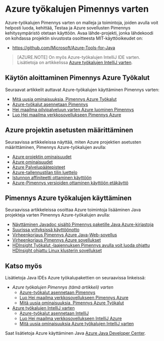 <properties
    pageTitle="Azure työkalujen varten Pimennys | Microsoft Azure"
    description="Lisätietoja Azure työkalujen Pimennys."
    services=""
    documentationCenter="java"
    authors="rmcmurray"
    manager="wpickett"
    editor=""/>

<tags
    ms.service="multiple"
    ms.workload="na"
    ms.tgt_pltfrm="multiple"
    ms.devlang="Java"
    ms.topic="article"
    ms.date="09/20/2016" 
    ms.author="robmcm;asirveda"/>

<!-- Legacy MSDN URL = https://msdn.microsoft.com/library/azure/hh694271.aspx -->

# <a name="azure-toolkit-for-eclipse"></a>Azure työkalujen Pimennys varten

Azure-työkalujen Pimennys varten on malleja ja toimintoja, joiden avulla voit helposti luoda, kehittää, Testaa ja Azure sovellusten Pimennys kehitysympäristö otetaan käyttöön. Avaa lähde-projekti, jonka lähdekoodi on kohdassa projektin sivustosta osoitteesta MIT-käyttöoikeudet on:

* <https://github.com/Microsoft/Azure-Tools-for-Java>

> [AZURE.NOTE] On myös Azure-työkalujen IntelliJ IDE varten. Lisätietoja on artikkelissa [Azure työkalujen IntelliJ varten].

## <a name="getting-started-with-the-azure-toolkit-for-eclipse"></a>Käytön aloittaminen Pimennys Azure Työkalut

Seuraavat artikkelit auttavat Azure-työkalujen käyttäminen Pimennys varten:

* [Mitä uusia ominaisuuksia, Pimennys Azure Työkalut]
* [Azure-työkalut asennetaan Pimennys]
* [Hei maailma pilvipalveluun varten Azure luominen Pimennys]
* [Luo Hei maailma verkkosovellukseen Pimennys Azure]

## <a name="configuring-azure-project-settings"></a>Azure projektin asetusten määrittäminen

Seuraavissa artikkeleissa näyttää, miten Azure projektien asetusten määrittäminen, Pimennys Azure-työkalujen avulla:

* [Azure projektin ominaisuudet]
* [Azure ominaisuudet]
* [Azure Palvelupäätepisteet]
* [Azure-tallennustilan tilin luettelo]
* [Istunnon affiniteetti ottaminen käyttöön]
* [Azure-Pimennys versioiden ottaminen käyttöön etäkäyttö]

## <a name="using-the-azure-toolkit-for-eclipse"></a>Pimennys Azure työkalujen käyttäminen

Seuraavissa artikkeleissa osoittaa Azure toimintoja lisääminen Java projekteja varten Pimennys Azure-työkalujen avulla:

* [Näyttäminen Javadoc sisältö Pimennys paketille Java Azure-kirjastoja]
* [Suurissa yrityksissä käyttöönotto]
* [Virheenkorjaus Pimennys Azure Java-Web-sovellus]
* [Virheenkorjaus Pimennys Azure sovellukset]
* [HDInsight Työkalut ‑laajennuksen Pimennys avulla voit luoda ohjattu HDInsight ohjattu Linux klusterin sovellukset][HDInsight Tools Plugin for Eclipse]

## <a name="see-also"></a>Katso myös

Lisätietoja Java IDEs Azure työkalupakettien on seuraavissa linkeissä:

- *Azure työkalujen Pimennys (tämä artikkeli) varten*
  - [Azure-työkalut asennetaan Pimennys]
  - [Luo Hei maailma verkkosovellukseen Pimennys Azure]
  - [Mitä uusia ominaisuuksia, Pimennys Azure Työkalut]
- [Azure työkalujen IntelliJ varten]
  - [Azure-työkalut asennetaan IntelliJ]
  - [Luo Hei maailma verkkosovellukseen IntelliJ Azure]
  - [Mitä uusia ominaisuuksia Azure työkalujen IntelliJ varten]

Saat lisätietoja Azure käyttäminen Java [Azure Java Developer Center].

<!-- URL List -->

[Azure Toolkit for Eclipse]: ./azure-toolkit-for-eclipse.md
[Azure työkalujen IntelliJ varten]: ./azure-toolkit-for-intellij.md
[Luo Hei maailma verkkosovellukseen Pimennys Azure]: ./app-service-web/app-service-web-eclipse-create-hello-world-web-app.md
[Luo Hei maailma verkkosovellukseen IntelliJ Azure]: ./app-service-web/app-service-web-intellij-create-hello-world-web-app.md
[Azure-työkalut asennetaan Pimennys]: ./azure-toolkit-for-eclipse-installation.md
[Azure-työkalut asennetaan IntelliJ]: ./azure-toolkit-for-intellij-installation.md
[Mitä uusia ominaisuuksia, Pimennys Azure Työkalut]: ./azure-toolkit-for-eclipse-whats-new.md
[Mitä uusia ominaisuuksia Azure työkalujen IntelliJ varten]: ./azure-toolkit-for-intellij-whats-new.md

[Azure Java Developer Center]: https://azure.microsoft.com/develop/java/

[Azure projektin ominaisuudet]: ./azure-toolkit-for-eclipse-azure-project-properties.md
[Azure ominaisuudet]: ./azure-toolkit-for-eclipse-azure-role-properties.md
[Azure Palvelupäätepisteet]: ./azure-toolkit-for-eclipse-azure-service-endpoints.md
[Azure-tallennustilan tilin luettelo]: ./azure-toolkit-for-eclipse-azure-storage-account-list.md
[Hei maailma pilvipalveluun varten Azure luominen Pimennys]: ./azure-toolkit-for-eclipse-creating-a-hello-world-application.md
[Virheenkorjaus Pimennys Azure sovellukset]: ./azure-toolkit-for-eclipse-debugging-azure-applications.md
[Virheenkorjaus Pimennys Azure Java-Web-sovellus]: ./app-service-web/app-service-web-debug-java-web-app-in-eclipse.md
[Suurissa yrityksissä käyttöönotto]: ./azure-toolkit-for-eclipse-deploying-large-deployments.md
[Näyttäminen Javadoc sisältö Pimennys paketille Java Azure-kirjastoja]: ./azure-toolkit-for-eclipse-displaying-javadoc-content-for-azure-libraries.md
[Azure-Pimennys versioiden ottaminen käyttöön etäkäyttö]: ./azure-toolkit-for-eclipse-enabling-remote-access-for-azure-deployments.md
[Istunnon affiniteetti ottaminen käyttöön]: ./azure-toolkit-for-eclipse-enable-session-affinity.md
[HDInsight Tools Plugin for Eclipse]: ./hdinsight/hdinsight-apache-spark-eclipse-tool-plugin.md
[How to Authenticate Web Users with Azure Access Control Service Using Eclipse]: ./active-directory/active-directory-java-authenticate-users-access-control-eclipse.md

<!-- [How to Maintain Session Data with Session Affinity]: http://go.microsoft.com/fwlink/?LinkID=699539 -->
<!-- [How to Use Co-located Caching]: http://go.microsoft.com/fwlink/?LinkID=699542 -->
<!-- [How to Use Dedicated Caching]: http://go.microsoft.com/fwlink/?LinkID=699543 -->
<!-- [How to Use JMS with AMQP 1.0 in Azure with Eclipse]: http://go.microsoft.com/fwlink/?LinkID=699544 -->
<!-- [How to Use SSL Offloading]: http://go.microsoft.com/fwlink/?LinkID=699545 -->
<!-- [SSL Offloading]: http://go.microsoft.com/fwlink/?LinkID=699549 -->
<!-- [Using the Azure Service Runtime Library in JSP]: http://go.microsoft.com/fwlink/?LinkID=699551 -->
